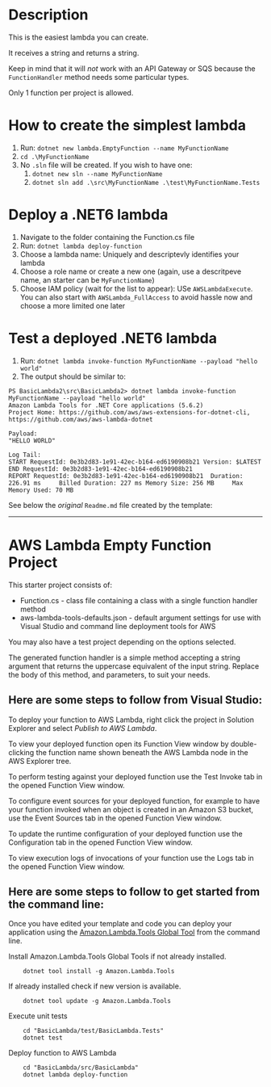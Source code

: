 # Description

This is the easiest lambda you can create.

It receives a string and returns a string.

Keep in mind that it will *not* work with an API Gateway or SQS because the ``` FunctionHandler``` method needs some particular types.

Only 1 function per project is allowed.

# How to create the simplest lambda
1. Run: ```dotnet new lambda.EmptyFunction --name MyFunctionName```
3. ```cd .\MyFunctionName```
3. No ```.sln``` file will be created. If you wish to have one:
   1. ```dotnet new sln --name MyFunctionName```
   2. ```dotnet sln add .\src\MyFunctionName .\test\MyFunctionName.Tests```

# Deploy a .NET6 lambda
1. Navigate to the folder containing the Function.cs file
2. Run: ```dotnet lambda deploy-function```
3. Choose a lambda name: Uniquely and descriptevly identifies your lambda
4. Choose a role name or create a new one (again, use a descritpeve name, an starter can be ```MyFunctionName```)
5. Choose IAM policy (wait for the list to appear): USe ```AWSLambdaExecute```. You can also start with ```AWSLambda_FullAccess``` to avoid hassle now and choose a more limited one later

# Test a deployed .NET6 lambda
1. Run: ```dotnet lambda invoke-function MyFunctionName --payload "hello world"```
2. The output should be similar to:
```
PS BasicLambda2\src\BasicLambda2> dotnet lambda invoke-function MyFunctionName --payload "hello world"
Amazon Lambda Tools for .NET Core applications (5.6.2)
Project Home: https://github.com/aws/aws-extensions-for-dotnet-cli, https://github.com/aws/aws-lambda-dotnet

Payload:
"HELLO WORLD"

Log Tail:
START RequestId: 0e3b2d83-1e91-42ec-b164-ed6190908b21 Version: $LATEST
END RequestId: 0e3b2d83-1e91-42ec-b164-ed6190908b21
REPORT RequestId: 0e3b2d83-1e91-42ec-b164-ed6190908b21  Duration: 226.91 ms     Billed Duration: 227 ms Memory Size: 256 MB     Max Memory Used: 70 MB
```

See below the *original* ```Readme.md``` file created by the template:

---

# AWS Lambda Empty Function Project

This starter project consists of:
* Function.cs - class file containing a class with a single function handler method
* aws-lambda-tools-defaults.json - default argument settings for use with Visual Studio and command line deployment tools for AWS

You may also have a test project depending on the options selected.

The generated function handler is a simple method accepting a string argument that returns the uppercase equivalent of the input string. Replace the body of this method, and parameters, to suit your needs. 

## Here are some steps to follow from Visual Studio:

To deploy your function to AWS Lambda, right click the project in Solution Explorer and select *Publish to AWS Lambda*.

To view your deployed function open its Function View window by double-clicking the function name shown beneath the AWS Lambda node in the AWS Explorer tree.

To perform testing against your deployed function use the Test Invoke tab in the opened Function View window.

To configure event sources for your deployed function, for example to have your function invoked when an object is created in an Amazon S3 bucket, use the Event Sources tab in the opened Function View window.

To update the runtime configuration of your deployed function use the Configuration tab in the opened Function View window.

To view execution logs of invocations of your function use the Logs tab in the opened Function View window.

## Here are some steps to follow to get started from the command line:

Once you have edited your template and code you can deploy your application using the [Amazon.Lambda.Tools Global Tool](https://github.com/aws/aws-extensions-for-dotnet-cli#aws-lambda-amazonlambdatools) from the command line.

Install Amazon.Lambda.Tools Global Tools if not already installed.
```
    dotnet tool install -g Amazon.Lambda.Tools
```

If already installed check if new version is available.
```
    dotnet tool update -g Amazon.Lambda.Tools
```

Execute unit tests
```
    cd "BasicLambda/test/BasicLambda.Tests"
    dotnet test
```

Deploy function to AWS Lambda
```
    cd "BasicLambda/src/BasicLambda"
    dotnet lambda deploy-function
```
